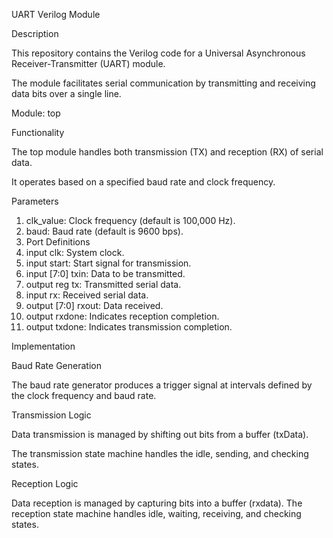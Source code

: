UART Verilog Module

Description

This repository contains the Verilog code for a Universal Asynchronous Receiver-Transmitter (UART) module. 

The module facilitates serial communication by transmitting and receiving data bits over a single line.

Module: top

Functionality

The top module handles both transmission (TX) and reception (RX) of serial data.

It operates based on a specified baud rate and clock frequency.

Parameters
  1. clk_value: Clock frequency (default is 100,000 Hz).
  2. baud: Baud rate (default is 9600 bps).
  3. Port Definitions
  4. input clk: System clock.
  5. input start: Start signal for transmission.
  6. input [7:0] txin: Data to be transmitted.
  7. output reg tx: Transmitted serial data.
  8. input rx: Received serial data.
  9. output [7:0] rxout: Data received.
  10. output rxdone: Indicates reception completion.
  11. output txdone: Indicates transmission completion.
    
Implementation

Baud Rate Generation

The baud rate generator produces a trigger signal at intervals defined by the clock frequency and baud rate.

Transmission Logic

Data transmission is managed by shifting out bits from a buffer (txData). 

The transmission state machine handles the idle, sending, and checking states.

Reception Logic

Data reception is managed by capturing bits into a buffer (rxdata). The reception state machine handles idle, waiting, receiving, and checking states.
